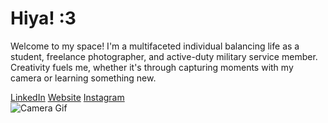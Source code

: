 <!DOCTYPE html>
<html lang="en">
<head>
    <meta charset="UTF-8">
    <meta name="viewport" content="width=device-width, initial-scale=1.0">
    <h1 class="header">Hiya! :3</h1>
<p class="intro">Welcome to my space! I'm a multifaceted individual balancing life as a student, freelance photographer, and active-duty military service member. Creativity fuels me, whether it's through capturing moments with my camera or learning something new.</p>

<div class="links">
        <a href="https://www.linkedin.com/in/breakstill/" target="_blank">LinkedIn</a>
        <a href="https://breakstill.studio/" target="_blank">Website</a>
        <a href="https://www.instagram.com/breakstill" target="_blank">Instagram</a>
    </div>

<div class="camera-widget">
        <img src="https://media.giphy.com/media/xT9IgzoKnwFNmISR8I/giphy.gif" alt="Camera Gif">
    </div>
</body>
</html>